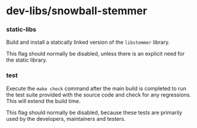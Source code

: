 # dev-libs/snowball-stemmer

### static-libs
Build and install a statically linked version of the `libstemmer` library.

This flag should normally be disabled, unless there is an explicit need for the static library.

### test
Execute the `make check` command after the main build is completed to run the test suite provided with the source code and check for any regressions. This will extend the build time.

This flag should normally be disabled, because these tests are primarily used by the developers, maintainers and testers.

